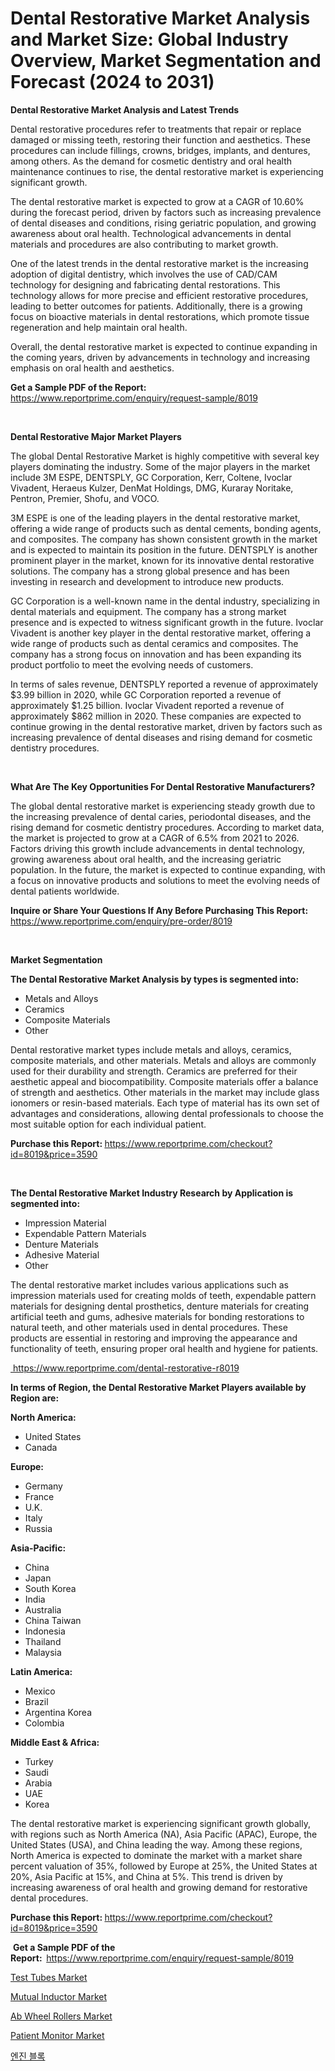 <p><h1>Dental Restorative Market Analysis and Market Size: Global Industry Overview, Market Segmentation and Forecast (2024 to 2031)</h1></p><p><strong>Dental Restorative Market Analysis and Latest Trends</strong></p>
<p><p>Dental restorative procedures refer to treatments that repair or replace damaged or missing teeth, restoring their function and aesthetics. These procedures can include fillings, crowns, bridges, implants, and dentures, among others. As the demand for cosmetic dentistry and oral health maintenance continues to rise, the dental restorative market is experiencing significant growth.</p><p>The dental restorative market is expected to grow at a CAGR of 10.60% during the forecast period, driven by factors such as increasing prevalence of dental diseases and conditions, rising geriatric population, and growing awareness about oral health. Technological advancements in dental materials and procedures are also contributing to market growth.</p><p>One of the latest trends in the dental restorative market is the increasing adoption of digital dentistry, which involves the use of CAD/CAM technology for designing and fabricating dental restorations. This technology allows for more precise and efficient restorative procedures, leading to better outcomes for patients. Additionally, there is a growing focus on bioactive materials in dental restorations, which promote tissue regeneration and help maintain oral health.</p><p>Overall, the dental restorative market is expected to continue expanding in the coming years, driven by advancements in technology and increasing emphasis on oral health and aesthetics.</p></p>
<p><strong>Get a Sample PDF of the Report:&nbsp;</strong> <a href="https://www.reportprime.com/enquiry/request-sample/8019">https://www.reportprime.com/enquiry/request-sample/8019</a></p>
<p>&nbsp;</p>
<p><strong>Dental Restorative Major Market Players</strong></p>
<p><p>The global Dental Restorative Market is highly competitive with several key players dominating the industry. Some of the major players in the market include 3M ESPE, DENTSPLY, GC Corporation, Kerr, Coltene, Ivoclar Vivadent, Heraeus Kulzer, DenMat Holdings, DMG, Kuraray Noritake, Pentron, Premier, Shofu, and VOCO.</p><p>3M ESPE is one of the leading players in the dental restorative market, offering a wide range of products such as dental cements, bonding agents, and composites. The company has shown consistent growth in the market and is expected to maintain its position in the future. DENTSPLY is another prominent player in the market, known for its innovative dental restorative solutions. The company has a strong global presence and has been investing in research and development to introduce new products.</p><p>GC Corporation is a well-known name in the dental industry, specializing in dental materials and equipment. The company has a strong market presence and is expected to witness significant growth in the future. Ivoclar Vivadent is another key player in the dental restorative market, offering a wide range of products such as dental ceramics and composites. The company has a strong focus on innovation and has been expanding its product portfolio to meet the evolving needs of customers.</p><p>In terms of sales revenue, DENTSPLY reported a revenue of approximately $3.99 billion in 2020, while GC Corporation reported a revenue of approximately $1.25 billion. Ivoclar Vivadent reported a revenue of approximately $862 million in 2020. These companies are expected to continue growing in the dental restorative market, driven by factors such as increasing prevalence of dental diseases and rising demand for cosmetic dentistry procedures.</p></p>
<p>&nbsp;</p>
<p><strong>What Are The Key Opportunities For Dental Restorative Manufacturers?</strong></p>
<p><p>The global dental restorative market is experiencing steady growth due to the increasing prevalence of dental caries, periodontal diseases, and the rising demand for cosmetic dentistry procedures. According to market data, the market is projected to grow at a CAGR of 6.5% from 2021 to 2026. Factors driving this growth include advancements in dental technology, growing awareness about oral health, and the increasing geriatric population. In the future, the market is expected to continue expanding, with a focus on innovative products and solutions to meet the evolving needs of dental patients worldwide.</p></p>
<p><strong>Inquire or Share Your Questions If Any Before Purchasing This Report:</strong> <a href="https://www.reportprime.com/enquiry/pre-order/8019">https://www.reportprime.com/enquiry/pre-order/8019</a></p>
<p>&nbsp;</p>
<p><strong>Market Segmentation</strong></p>
<p><strong>The Dental Restorative Market Analysis by types is segmented into:</strong></p>
<p><ul><li>Metals and Alloys</li><li>Ceramics</li><li>Composite Materials</li><li>Other</li></ul></p>
<p><p>Dental restorative market types include metals and alloys, ceramics, composite materials, and other materials. Metals and alloys are commonly used for their durability and strength. Ceramics are preferred for their aesthetic appeal and biocompatibility. Composite materials offer a balance of strength and aesthetics. Other materials in the market may include glass ionomers or resin-based materials. Each type of material has its own set of advantages and considerations, allowing dental professionals to choose the most suitable option for each individual patient.</p></p>
<p><strong>Purchase this Report:&nbsp;</strong><a href="https://www.reportprime.com/checkout?id=8019&price=3590">https://www.reportprime.com/checkout?id=8019&price=3590</a></p>
<p>&nbsp;</p>
<p><strong>The Dental Restorative Market Industry Research by Application is segmented into:</strong></p>
<p><ul><li>Impression Material</li><li>Expendable Pattern Materials</li><li>Denture Materials</li><li>Adhesive Material</li><li>Other</li></ul></p>
<p><p>The dental restorative market includes various applications such as impression materials used for creating molds of teeth, expendable pattern materials for designing dental prosthetics, denture materials for creating artificial teeth and gums, adhesive materials for bonding restorations to natural teeth, and other materials used in dental procedures. These products are essential in restoring and improving the appearance and functionality of teeth, ensuring proper oral health and hygiene for patients.</p></p>
<p><a href="https://www.reportprime.com/dental-restorative-r8019">&nbsp;https://www.reportprime.com/dental-restorative-r8019</a></p>
<p><strong>In terms of Region, the Dental Restorative Market Players available by Region are:</strong></p>
<p>
    <p> <strong> North America: </strong>
        <ul>
            <li>United States</li>
            <li>Canada</li>
        </ul>
        </p> 
    <p> <strong> Europe: </strong>
        <ul>
            <li>Germany</li>
            <li>France</li>
            <li>U.K.</li>
            <li>Italy</li>
            <li>Russia</li>
        </ul>
        </p> 
    <p> <strong> Asia-Pacific: </strong>
        <ul>
            <li>China</li>
            <li>Japan</li>
            <li>South Korea</li>
            <li>India</li>
            <li>Australia</li>
            <li>China Taiwan</li>
            <li>Indonesia</li>
            <li>Thailand</li>
            <li>Malaysia</li>
        </ul>
        </p> 
    <p> <strong> Latin America: </strong>
        <ul>
            <li>Mexico</li>
            <li>Brazil</li>
            <li>Argentina Korea</li>
            <li>Colombia</li>
        </ul>
        </p> 
    <p> <strong> Middle East & Africa: </strong>
        <ul>
            <li>Turkey</li>
            <li>Saudi</li>
            <li>Arabia</li>
            <li>UAE</li>
            <li>Korea</li>
        </ul>
    </p>
    </p>
<p><p>The dental restorative market is experiencing significant growth globally, with regions such as North America (NA), Asia Pacific (APAC), Europe, the United States (USA), and China leading the way. Among these regions, North America is expected to dominate the market with a market share percent valuation of 35%, followed by Europe at 25%, the United States at 20%, Asia Pacific at 15%, and China at 5%. This trend is driven by increasing awareness of oral health and growing demand for restorative dental procedures.</p></p>
<p><strong>Purchase this Report: </strong><a href="https://www.reportprime.com/checkout?id=8019&price=3590">https://www.reportprime.com/checkout?id=8019&price=3590</a></p>
<p>&nbsp;<strong>Get a Sample PDF of the Report:&nbsp;&nbsp;</strong><a href="https://www.reportprime.com/enquiry/request-sample/8019">https://www.reportprime.com/enquiry/request-sample/8019</a></p>
<p><strong></strong></p>
<p><p><a href="https://github.com/yazulaeha/Market-Research-Report-List-1/blob/main/test-tubes-market.md">Test Tubes Market</a></p><p><a href="https://medium.com/@stephaniewynterk145/mutual-inductor-market-trends-and-analysis-opportunities-and-challenges-for-future-growth-2024-721ecedfa5d0">Mutual Inductor Market</a></p><p><a href="https://medium.com/@valeriecruz61/global-ab-wheel-rollers-market-trends-insights-into-growth-opportunities-and-challenges-forecasted-3cfa6fe4c6ad">Ab Wheel Rollers Market</a></p><p><a href="https://github.com/fkhcgcyl33/Market-Research-Report-List-1/blob/main/patient-monitor-market.md">Patient Monitor Market</a></p><p><a href="https://medium.com/@bettietromp2023/2024%EB%85%84%EB%B6%80%ED%84%B0-2031%EB%85%84%EA%B9%8C%EC%A7%80%EC%9D%98-%EC%97%94%EC%A7%84-%EB%B8%94%EB%A1%9D-%EC%8B%9C%EC%9E%A5-%EC%A0%84%EB%A7%9D%EA%B3%BC-%EC%98%88%EC%B8%A1-8934010f77c3">엔진 블록</a></p></p>